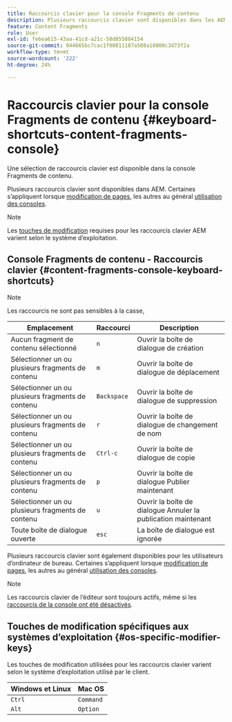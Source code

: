 ```yaml
---
title: Raccourcis clavier pour la console Fragments de contenu
description: Plusieurs raccourcis clavier sont disponibles dans les AEM, notamment pour la gestion des fragments de contenu.
feature: Content Fragments
role: User
exl-id: fe6ea615-43aa-41cd-a21c-50d855084154
source-git-commit: 944665bc7cac1f00811187a508a18800c3d73f2a
workflow-type: tm+mt
source-wordcount: '222'
ht-degree: 24%

---
```


# Raccourcis clavier pour la console Fragments de contenu {#keyboard-shortcuts-content-fragments-console}

Une sélection de raccourcis clavier est disponible dans la console Fragments de contenu.

Plusieurs raccourcis clavier sont disponibles dans AEM. Certaines s’appliquent lorsque [modification de pages](/help/sites-cloud/authoring/fundamentals/keyboard-shortcuts.md), les autres au général [utilisation des consoles](/help/sites-cloud/authoring/getting-started/keyboard-shortcuts.md).

>[!NOTE]
>
>Les [touches de modification](#os-specific-modifier-keys) requises pour les raccourcis clavier AEM varient selon le système d’exploitation.

## Console Fragments de contenu - Raccourcis clavier {#content-fragments-console-keyboard-shortcuts}

>[!NOTE]
>
>Les raccourcis ne sont pas sensibles à la casse,

| Emplacement | Raccourci | Description |
|---|---|---|
| Aucun fragment de contenu sélectionné | `n` | Ouvrir la boîte de dialogue de création |
| Sélectionner un ou plusieurs fragments de contenu | `m` | Ouvrir la boîte de dialogue de déplacement |
| Sélectionner un ou plusieurs fragments de contenu | `Backspace` | Ouvrir la boîte de dialogue de suppression |
| Sélectionner un ou plusieurs fragments de contenu | `r` | Ouvrir la boîte de dialogue de changement de nom |
| Sélectionner un ou plusieurs fragments de contenu | `Ctrl-c` | Ouvrir la boîte de dialogue de copie |
| Sélectionner un ou plusieurs fragments de contenu | `p` | Ouvrir la boîte de dialogue Publier maintenant |
| Sélectionner un ou plusieurs fragments de contenu | `u` | Ouvrir la boîte de dialogue Annuler la publication maintenant |
| Toute boîte de dialogue ouverte | `esc` | La boîte de dialogue est ignorée |

Plusieurs raccourcis clavier sont également disponibles pour les utilisateurs d’ordinateur de bureau. Certaines s’appliquent lorsque [modification de pages](/help/sites-cloud/authoring/fundamentals/keyboard-shortcuts.md), les autres au général [utilisation des consoles](/help/sites-cloud/authoring/getting-started/keyboard-shortcuts.md).

>[!NOTE]
>
>Les raccourcis clavier de l’éditeur sont toujours actifs, même si les [raccourcis de la console ont été désactivés](/help/sites-cloud/authoring/getting-started/keyboard-shortcuts.md#deactivating-keyboard-shortcuts).

## Touches de modification spécifiques aux systèmes d’exploitation {#os-specific-modifier-keys}

Les touches de modification utilisées pour les raccourcis clavier varient selon le système d’exploitation utilisé par le client.

| Windows et Linux | Mac OS |
|---|---|
| `Ctrl` | `Command` |
| `Alt` | `Option` |
